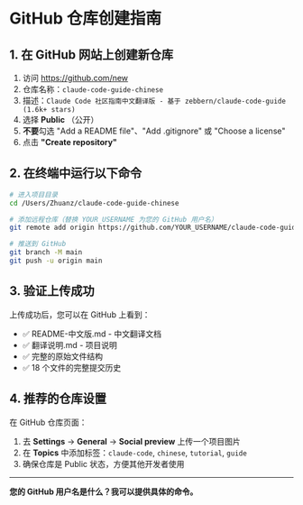 # GitHub 仓库创建指南

## 1. 在 GitHub 网站上创建新仓库

1. 访问 https://github.com/new
2. 仓库名称：`claude-code-guide-chinese`
3. 描述：`Claude Code 社区指南中文翻译版 - 基于 zebbern/claude-code-guide (1.6k+ stars)`
4. 选择 **Public** （公开）
5. **不要**勾选 "Add a README file"、"Add .gitignore" 或 "Choose a license"
6. 点击 **"Create repository"**

## 2. 在终端中运行以下命令

```bash
# 进入项目目录
cd /Users/Zhuanz/claude-code-guide-chinese

# 添加远程仓库（替换 YOUR_USERNAME 为您的 GitHub 用户名）
git remote add origin https://github.com/YOUR_USERNAME/claude-code-guide-chinese.git

# 推送到 GitHub
git branch -M main
git push -u origin main
```

## 3. 验证上传成功

上传成功后，您可以在 GitHub 上看到：
- ✅ README-中文版.md - 中文翻译文档
- ✅ 翻译说明.md - 项目说明
- ✅ 完整的原始文件结构
- ✅ 18 个文件的完整提交历史

## 4. 推荐的仓库设置

在 GitHub 仓库页面：
1. 去 **Settings** → **General** → **Social preview** 上传一个项目图片
2. 在 **Topics** 中添加标签：`claude-code`, `chinese`, `tutorial`, `guide`
3. 确保仓库是 Public 状态，方便其他开发者使用

---

**您的 GitHub 用户名是什么？我可以提供具体的命令。**